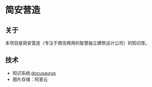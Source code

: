 # 简安营造

## 关于

本项目是简安营造（专注于商住两用的智慧独立建筑设计公司）的知识库。

## 技术

- 知识系统:[docusaurus](https://docusaurus.io/)
- 图片存储：阿里云
